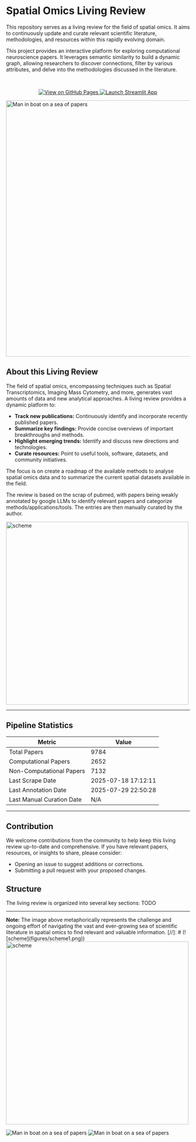 # Spatial Omics Living Review

This repository serves as a living review for the field of spatial omics.
It aims to continuously update and curate relevant scientific literature, methodologies,
and resources within this rapidly evolving domain.

This project provides an interactive platform for exploring computational neuroscience papers. It leverages semantic similarity to build a dynamic graph, allowing researchers to discover connections, filter by various attributes, and delve into the methodologies discussed in the literature.

<br>

<p align="center">
  <a href="https://marta-seq.github.io/solr/" target="_blank">
    <img src="https://img.shields.io/badge/View_on_GitHub_Pages-2ea44f?style=for-the-badge&logo=github&logoColor=white" alt="View on GitHub Pages">
  </a>
  <a href="https://spatialomicslivereview.streamlit.app/" target="_blank">
    <img src="https://img.shields.io/badge/Launch_Streamlit_App-FF4B4B?style=for-the-badge&logo=streamlit&logoColor=white" alt="Launch Streamlit App">
  </a>
</p>


<img src="figures/img_2.png" alt="Man in boat on a sea of papers" width="700">


## About this Living Review

The field of spatial omics, encompassing techniques such as Spatial Transcriptomics,
Imaging Mass Cytometry, and more, generates vast amounts of data and new analytical approaches. A living review provides a dynamic platform to:

* **Track new publications:** Continuously identify and incorporate recently published papers.
* **Summarize key findings:** Provide concise overviews of important breakthroughs and methods.
* **Highlight emerging trends:** Identify and discuss new directions and technologies.
* **Curate resources:** Point to useful tools, software, datasets, and community initiatives.

The focus is on create a roadmap of the available methods to analyse spatial omics data and to
summarize the current spatial datasets available in the field.

The review is based on the scrap of pubmed, with papers being weakly annotated
by google LLMs to identify relevant papers and categorize methods/applications/tools.
The entries are then manually curated by the author.


<img src="figures/filegraph.svg" alt="scheme" width="500">

---

## Pipeline Statistics

<!-- STATS_TABLE_START -->
| Metric | Value |
|---|---|
| Total Papers | 9784 |
| Computational Papers | 2652 |
| Non-Computational Papers | 7132 |
| Last Scrape Date | 2025-07-18 17:12:11 |
| Last Annotation Date | 2025-07-29 22:50:28 |
| Last Manual Curation Date | N/A |
<!-- STATS_TABLE_END -->

---

## Contribution

We welcome contributions from the community to help keep this living review up-to-date and comprehensive. If you have relevant papers, resources, or insights to share, please consider:

* Opening an issue to suggest additions or corrections.
* Submitting a pull request with your proposed changes.

## Structure

The living review is organized into several key sections:
TODO

---

**Note:** The image above metaphorically represents the challenge and ongoing
effort of navigating the vast and ever-growing sea of scientific literature in
spatial omics to find relevant and valuable information.
[//]: # (![scheme]&#40;figures/scheme1.png&#41;)
<img src="figures/scheme1.png" alt="scheme" width="500">

![Man in boat on a sea of papers](figures/img_1.png)
![Man in boat on a sea of papers](figures/img.png)